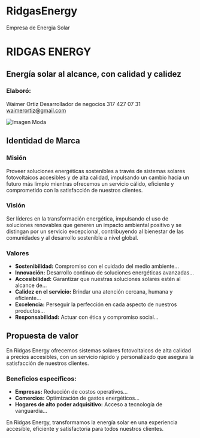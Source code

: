 # RidgasEnergy
Empresa de Energia Solar

# RIDGAS ENERGY
## Energía solar al alcance, con calidad y calidez

### Elaboró:
Waimer Ortiz
Desarrollador de negocios
317 427 07 31
waimerortiz@gmail.com

![Imagen Moda]( https://github.com/WaimerOrtiz/RidgasEnergy/blob/main/logo.jpg?raw=true)

## Identidad de Marca

### Misión
Proveer soluciones energéticas sostenibles a través de sistemas solares fotovoltaicos accesibles y de alta calidad, impulsando un cambio hacia un futuro más limpio mientras ofrecemos un servicio cálido, eficiente y comprometido con la satisfacción de nuestros clientes.

### Visión
Ser líderes en la transformación energética, impulsando el uso de soluciones renovables que generen un impacto ambiental positivo y se distingan por un servicio excepcional, contribuyendo al bienestar de las comunidades y al desarrollo sostenible a nivel global.

### Valores
* **Sostenibilidad:** Compromiso con el cuidado del medio ambiente...
* **Innovación:** Desarrollo continuo de soluciones energéticas avanzadas...
* **Accesibilidad:** Garantizar que nuestras soluciones solares estén al alcance de...
* **Calidez en el servicio:** Brindar una atención cercana, humana y eficiente...
* **Excelencia:** Perseguir la perfección en cada aspecto de nuestros productos...
* **Responsabilidad:** Actuar con ética y compromiso social...

## Propuesta de valor

En Ridgas Energy ofrecemos sistemas solares fotovoltaicos de alta calidad a precios accesibles, con un servicio rápido y personalizado que asegura la satisfacción de nuestros clientes.

### Beneficios específicos:
* **Empresas:** Reducción de costos operativos...
* **Comercios:** Optimización de gastos energéticos...
* **Hogares de alto poder adquisitivo:** Acceso a tecnología de vanguardia...

En Ridgas Energy, transformamos la energía solar en una experiencia accesible, eficiente y satisfactoria para todos nuestros clientes.
